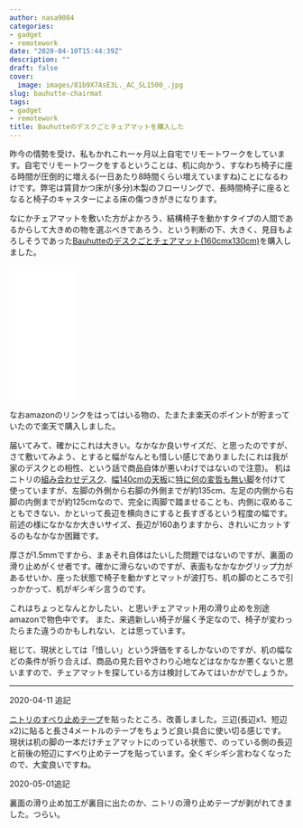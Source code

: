 ```yaml
---
author: nasa9084
categories:
- gadget
- remotework
date: "2020-04-10T15:44:39Z"
description: ""
draft: false
cover:
  image: images/81b9X7AsE3L._AC_SL1500_.jpg
slug: bauhutte-chairmat
tags:
- gadget
- remotework
title: Bauhutteのデスクごとチェアマットを購入した
---
```



昨今の情勢を受け、私もかれこれ一ヶ月以上自宅でリモートワークをしています。自宅でリモートワークをするということは、机に向かう、すなわち椅子に座る時間が圧倒的に増える(一日あたり8時間くらい増えていますね)ことになるわけです。弊宅は賃貸かつ床が(多分)木製のフローリングで、長時間椅子に座るとなると椅子のキャスターによる床の傷つきがきになります。

なにかチェアマットを敷いた方がよかろう、結構椅子を動かすタイプの人間であるからして大きめの物を選ぶべきであろう、という判断の下、大きく、見目もよろしそうであった[Bauhutteのデスクごとチェアマット(160cmx130cm)](https://amzn.to/2XopY5x)を購入しました。

<iframe style="width:120px;height:240px;" marginwidth="0" marginheight="0" scrolling="no" frameborder="0" src="//rcm-fe.amazon-adsystem.com/e/cm?lt1=_blank&bc1=000000&IS2=1&bg1=FFFFFF&fc1=000000&lc1=0000FF&t=nasa9084-22&language=ja_JP&o=9&p=8&l=as4&m=amazon&f=ifr&ref=as_ss_li_til&asins=B01N9AYNP1&linkId=f43dedb3463d9ba5eb51866fe66f4925"></iframe>

なおamazonのリンクをはってはいる物の、たまたま楽天のポイントが貯まっていたので楽天で購入しました。

届いてみて、確かにこれは大きい。なかなか良いサイズだ、と思ったのですが、さて敷いてみよう、とすると幅がなんとも惜しい感じでありました(これは我が家のデスクとの相性、という話で商品自体が悪いわけではないので注意)。
机はニトリの[組み合わせデスク](https://www.nitori-net.jp/ec/cat/TableChair/CombinationFreeTable/1/)、[幅140cmの天板](https://www.nitori-net.jp/ec/product/6240121s/)に[特に何の変哲も無い脚](https://www.nitori-net.jp/ec/product/6240134s/)を付けて使っていますが、左脚の外側から右脚の外側までが約135cm、左足の内側から右脚の内側までが約125cmなので、完全に両脚で踏ませることも、内側に収めることもできない、かといって長辺を横向きにすると長すぎるという程度の幅です。
前述の様になかなか大きいサイズ、長辺が160ありますから、きれいにカットするのもなかなか困難です。

厚さが1.5mmですから、まぁそれ自体はたいした問題ではないのですが、裏面の滑り止めがくせ者です。確かに滑らないのですが、表面もなかなかグリップ力があるせいか、座った状態で椅子を動かすとマットが波打ち、机の脚のところで引っかかって、机がギシギシ言うのです。

これはちょっとなんとかしたい、と思いチェアマット用の滑り止めを別途amazonで物色中です。
また、来週新しい椅子が届く予定なので、椅子が変わったらまた違うのかもしれない、とは思っています。

総じて、現状としては「惜しい」という評価をするしかないのですが、机の幅などの条件が折り合えば、商品の見た目やさわり心地などはなかなか悪くないと思いますので、チェアマットを探している方は検討してみてはいかがでしょうか。

---

2020-04-11 追記

[ニトリのすべり止めテープ](https://www.nitori-net.jp/ec/product/7160152s/)を貼ったところ、改善しました。三辺(長辺x1、短辺x2)に貼ると長さ4メートルのテープをちょうど良い具合に使い切る感じです。
現状は机の脚の一本だけチェアマットにのっている状態で、のっている側の長辺と前後の短辺にすべり止めテープを貼っています。全くギシギシ言わなくなったので、大変良いですね。

2020-05-01追記

裏面の滑り止め加工が裏目に出たのか、ニトリの滑り止めテープが剥がれてきました。つらい。



